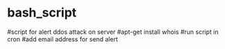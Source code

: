 # bash_script
#script for alert ddos attack on server
#apt-get install whois
#run script in cron
#add email address for send alert
